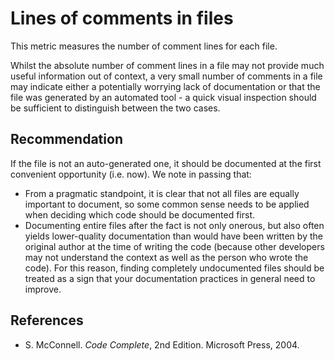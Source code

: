 # Lines of comments in files
This metric measures the number of comment lines for each file.

Whilst the absolute number of comment lines in a file may not provide much useful information out of context, a very small number of comments in a file may indicate either a potentially worrying lack of documentation or that the file was generated by an automated tool - a quick visual inspection should be sufficient to distinguish between the two cases.


## Recommendation
If the file is not an auto-generated one, it should be documented at the first convenient opportunity (i.e. now). We note in passing that:

* From a pragmatic standpoint, it is clear that not all files are equally important to document, so some common sense needs to be applied when deciding which code should be documented first.
* Documenting entire files after the fact is not only onerous, but also often yields lower-quality documentation than would have been written by the original author at the time of writing the code (because other developers may not understand the context as well as the person who wrote the code). For this reason, finding completely undocumented files should be treated as a sign that your documentation practices in general need to improve.

## References
* S. McConnell. *Code Complete*, 2nd Edition. Microsoft Press, 2004.
